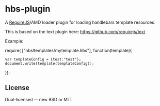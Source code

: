 # hbs-plugin

A [RequireJS](http://requirejs.org)/AMD loader plugin for loading handlebars template
resources.

This is based on the text plugin here: https://github.com/requirejs/text

Example:

require(
["hbs!templates/mytemplate.hbs"],
function(template){

    var templateConfig = {test:"test"};
    document.write(template(templateConfig));
});


## License

Dual-licensed -- new BSD or MIT.

